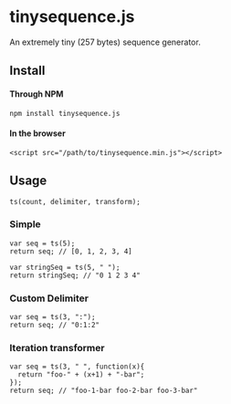 # tinysequence.js

An extremely tiny (257 bytes) sequence generator.

## Install

#### Through NPM

```
npm install tinysequence.js
```

#### In the browser

```
<script src="/path/to/tinysequence.min.js"></script>
```

## Usage
```
ts(count, delimiter, transform);
```

### Simple

```
var seq = ts(5);
return seq; // [0, 1, 2, 3, 4]

var stringSeq = ts(5, " ");
return stringSeq; // "0 1 2 3 4"
```

### Custom Delimiter

```
var seq = ts(3, ":");
return seq; // "0:1:2"
```

### Iteration transformer

```
var seq = ts(3, " ", function(x){
  return "foo-" + (x+1) + "-bar";
});
return seq; // "foo-1-bar foo-2-bar foo-3-bar"
```
